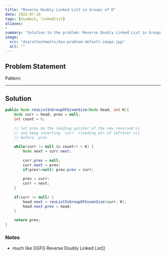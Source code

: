 ```yaml
---
title: "Reverse Doubly Linked List in Groups of K"
date: 2022-07-16
tags: [dsadeck, linkedlist]
aliases:
- 
summary: "Solution to the problem: Reverse Doubly Linked List in Groups of K"
image:
  src: "dsa/attachments/dsa-problem-default-image.jpg"
  alt: ""
---
```


## Problem Statement


Pattern: 

---

## Solution
``` java
public Node revListInGroupOfGivenSize(Node head, int K){
	Node curr = head, prev = null;
	int count = 0;
	
	// let prev be the leading pointer of the new reversed LL
	// and keep inserting `curr` (leading ptr of leftover LL)
	// before `prev`
	
	while(curr != null && count++ < K) {
		Node next = curr.next;
		
		curr.prev = null;
		curr.next = prev;
		if(prev!=null) prev.prev = curr;
		
		prev = curr;
		curr = next;
	}
	
	if(curr != null) {
		head.next = revListInGroupOfGivenSize(curr, K);
		head.next.prev = head;
	}
	
	return prev;
}
```

### Notes
- much like [[GFG Reverse Doubly Linked List]]

